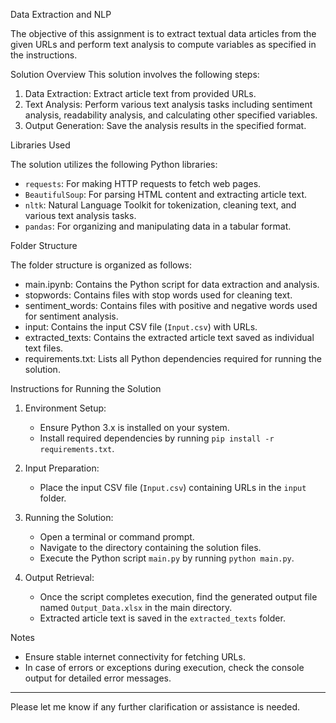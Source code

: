 Data Extraction and NLP 


The objective of this assignment is to extract textual data articles from the given URLs and perform text analysis to compute variables as specified in the instructions.

Solution Overview
This solution involves the following steps:
1. Data Extraction: Extract article text from provided URLs.
2. Text Analysis: Perform various text analysis tasks including sentiment analysis, readability analysis, and calculating other specified variables.
3. Output Generation: Save the analysis results in the specified format.

Libraries Used

The solution utilizes the following Python libraries:
- `requests`: For making HTTP requests to fetch web pages.
- `BeautifulSoup`: For parsing HTML content and extracting article text.
- `nltk`: Natural Language Toolkit for tokenization, cleaning text, and various text analysis tasks.
- `pandas`: For organizing and manipulating data in a tabular format.

Folder Structure

The folder structure is organized as follows:
- main.ipynb: Contains the Python script for data extraction and analysis.
- stopwords: Contains files with stop words used for cleaning text.
- sentiment_words: Contains files with positive and negative words used for sentiment analysis.
- input: Contains the input CSV file (`Input.csv`) with URLs.
- extracted_texts: Contains the extracted article text saved as individual text files.
- requirements.txt: Lists all Python dependencies required for running the solution.

Instructions for Running the Solution

1. Environment Setup:
   - Ensure Python 3.x is installed on your system.
   - Install required dependencies by running `pip install -r requirements.txt`.

2. Input Preparation:
   - Place the input CSV file (`Input.csv`) containing URLs in the `input` folder.

3. Running the Solution:
   - Open a terminal or command prompt.
   - Navigate to the directory containing the solution files.
   - Execute the Python script `main.py` by running `python main.py`.

4. Output Retrieval:
   - Once the script completes execution, find the generated output file named `Output_Data.xlsx` in the main directory.
   - Extracted article text is saved in the `extracted_texts` folder.

Notes

- Ensure stable internet connectivity for fetching URLs.
- In case of errors or exceptions during execution, check the console output for detailed error messages.

---

Please let me know if any further clarification or assistance is needed.
